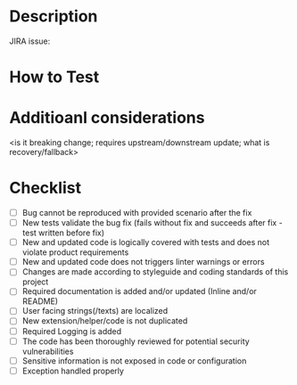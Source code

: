 # Description
JIRA issue: <Insert link here>
<Add description of changes in this PR that gives additional context to reviewers>

# How to Test
<Add testing steps needed to verify changes>

# Additioanl considerations
<is it breaking change; requires upstream/downstream update; what is recovery/fallback>

# Checklist
- [ ] Bug cannot be reproduced with provided scenario after the fix
- [ ] New tests validate the bug fix (fails without fix and succeeds after fix - test written before fix)
- [ ] New and updated code is logically covered with tests and does not violate product requirements
- [ ] New and updated code does not triggers linter warnings or errors
- [ ] Changes are made according to styleguide and coding standards of this project
- [ ] Required documentation is added and/or updated (Inline and/or README)
- [ ] User facing strings(/texts) are localized
- [ ] New extension/helper/code is not duplicated
- [ ] Required Logging is added
- [ ] The code has been thoroughly reviewed for potential security vulnerabilities
- [ ] Sensitive information is not exposed in code or configuration
- [ ] Exception handled properly